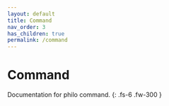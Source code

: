 ```yaml
---
layout: default
title: Command
nav_order: 3
has_children: true
permalink: /command
---
```


# Command

Documentation for philo command.
{: .fs-6 .fw-300 }
